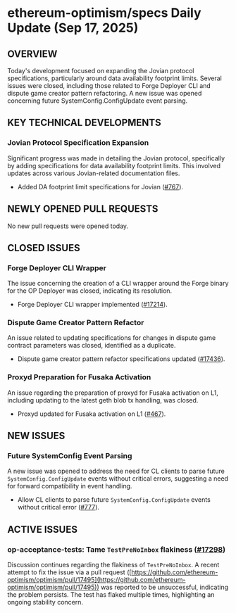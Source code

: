 # ethereum-optimism/specs Daily Update (Sep 17, 2025)
## OVERVIEW 
Today's development focused on expanding the Jovian protocol specifications, particularly around data availability footprint limits. Several issues were closed, including those related to Forge Deployer CLI and dispute game creator pattern refactoring. A new issue was opened concerning future SystemConfig.ConfigUpdate event parsing.

## KEY TECHNICAL DEVELOPMENTS

### Jovian Protocol Specification Expansion
Significant progress was made in detailing the Jovian protocol, specifically by adding specifications for data availability footprint limits. This involved updates across various Jovian-related documentation files.
- Added DA footprint limit specifications for Jovian ([#767](https://github.com/ethereum-optimism/specs/pull/767)).

## NEWLY OPENED PULL REQUESTS
No new pull requests were opened today.

## CLOSED ISSUES

### Forge Deployer CLI Wrapper
The issue concerning the creation of a CLI wrapper around the Forge binary for the OP Deployer was closed, indicating its resolution.
- Forge Deployer CLI wrapper implemented ([#17214](https://github.com/ethereum-optimism/specs/issues/17214)).

### Dispute Game Creator Pattern Refactor
An issue related to updating specifications for changes in dispute game contract parameters was closed, identified as a duplicate.
- Dispute game creator pattern refactor specifications updated ([#17436](https://github.com/ethereum-optimism/specs/issues/17436)).

### Proxyd Preparation for Fusaka Activation
An issue regarding the preparation of proxyd for Fusaka activation on L1, including updating to the latest geth blob tx handling, was closed.
- Proxyd updated for Fusaka activation on L1 ([#467](https://github.com/ethereum-optimism/specs/issues/467)).

## NEW ISSUES

### Future SystemConfig Event Parsing
A new issue was opened to address the need for CL clients to parse future `SystemConfig.ConfigUpdate` events without critical errors, suggesting a need for forward compatibility in event handling.
- Allow CL clients to parse future `SystemConfig.ConfigUpdate` events without critical error ([#777](https://github.com/ethereum-optimism/specs/issues/777)).

## ACTIVE ISSUES

### op-acceptance-tests: Tame `TestPreNoInbox` flakiness ([#17298](https://github.com/ethereum-optimism/specs/issues/17298))
Discussion continues regarding the flakiness of `TestPreNoInbox`. A recent attempt to fix the issue via a pull request ([https://github.com/ethereum-optimism/optimism/pull/17495](https://github.com/ethereum-optimism/optimism/pull/17495)) was reported to be unsuccessful, indicating the problem persists. The test has flaked multiple times, highlighting an ongoing stability concern.